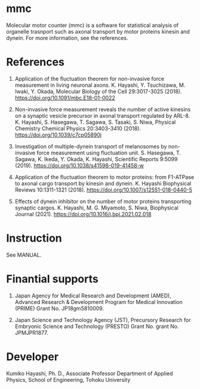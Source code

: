 # mmc
Molecular motor counter (mmc) is a software for statistical analysis of organelle trasnport such as axonal transport by motor proteins kinesin and dynein. 
For more information, see the references. 

# References
1. Application of the fluctuation theorem for non-invasive force measurement in living neuronal axons. K. Hayashi, Y. Tsuchizawa, M. Iwaki, Y. Okada, Molecular Biology of the Cell 29:3017-3025 (2018). https://doi.org/10.1091/mbc.E18-01-0022

2. Non-invasive force measurement reveals the number of active kinesins on a synaptic vesicle precursor in axonal transport regulated by ARL-8. K. Hayashi, S. Hasegawa, T. Sagawa, S. Tasaki, S. Niwa, Physical Chemistry Chemical Physics 20:3403-3410 (2018). https://doi.org/10.1039/c7cp05890j

3. Investigation of multiple-dynein transport of melanosomes by non-invasive force measurement using fluctuation unit. S. Hasegawa, T. Sagawa, K. Ikeda, Y. Okada, K. Hayashi, Scientific Reports 9:5099 (2019). https://doi.org/10.1038/s41598-019-41458-w

4. Application of the fluctuation theorem to motor proteins: from F1-ATPase to axonal cargo transport by kinesin and dynein. K. Hayashi
Biophysical Reviews 10:1311-1321 (2018). https://doi.org/10.1007/s12551-018-0440-5

5. Effects of dynein inhibitor on the number of motor proteins transporting synaptic cargos. K. Hayashi, M. G. Miyamoto, S. Niwa, Biophysical Journal (2021). https://doi.org/10.1016/j.bpj.2021.02.018


# Instruction
See MANUAL.

# Finantial supports
1. Japan Agency for Medical Research and Development (AMED), Advanced Research & Development Program for Medical Innovation (PRIME) Grant No. JP18gm5810009.

2. Japan Science and Technology Agency (JST), Precursory Research for Embryonic Science and Technology (PRESTO) Grant No. grant No. JPMJPR1877.

# Developer

Kumiko Hayashi, Ph. D., Associate Professor
Department of Applied Physics, School of Engineering, Tohoku University 

